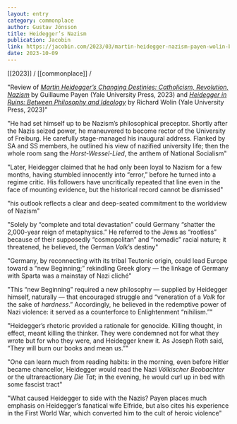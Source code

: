 ```yaml
---
layout: entry
category: commonplace
author: Gustav Jönsson
title: Heidegger’s Nazism
publication: Jacobin
link: https://jacobin.com/2023/03/martin-heidegger-nazism-payen-wolin-book-review/
date: 2023-10-09
---
```


[[2023]] / [[commonplace]] / 

"Review of [*Martin Heidegger’s Changing Destinies: Catholicism, Revolution, Nazism*](https://yalebooks.yale.edu/book/9780300228328/martin-heideggers-changing-destinies/) by Guillaume Payen (Yale University Press, 2023) and [*Heidegger in Ruins: Between Philosophy and Ideology*](https://yalebooks.yale.edu/book/9780300233186/heidegger-in-ruins/) by Richard Wolin (Yale University Press, 2023)"

"He had set himself up to be Nazism’s philosophical preceptor. Shortly after the Nazis seized power, he maneuvered to become rector of the University of Freiburg. He carefully stage-managed his inaugural address. Flanked by SA and SS members, he outlined his view of nazified university life; then the whole room sang the *Horst-Wessel-Lied*, the anthem of National Socialism"

"Later, Heidegger claimed that he had only been loyal to Nazism for a few months, having stumbled innocently into “error,” before he turned into a regime critic. His followers have uncritically repeated that line even in the face of mounting evidence, but the historical record cannot be dismissed"

"his outlook reflects a clear and deep-seated commitment to the worldview of Nazism"

"Solely by “complete and total devastation” could Germany “shatter the 2,000-year reign of metaphysics.” He referred to the Jews as “rootless” because of their supposedly “cosmopolitan” and “nomadic” racial nature; it threatened, he believed, the German *Volk*’s destiny"

"Germany, by reconnecting with its tribal Teutonic origin, could lead Europe toward a “new Beginning;” rekindling Greek glory — the linkage of Germany with Sparta was a mainstay of Nazi cliché"

"This “new Beginning” required a new philosophy — supplied by Heidegger himself, naturally — that encouraged struggle and “veneration of a *Volk* for the sake of *hardness*.” Accordingly, he believed in the redemptive power of Nazi violence: it served as a counterforce to Enlightenment “nihilism.”"

"Heidegger’s rhetoric provided a rationale for genocide. Killing thought, in effect, meant killing the thinker. They were condemned not for what they wrote but for who they were, and Heidegger knew it. As Joseph Roth said, “They will burn our books and mean us.”"

"One can learn much from reading habits: in the morning, even before Hitler became chancellor, Heidegger would read the Nazi *Völkischer Beobachter* or the ultrareactionary *Die Tat*; in the evening, he would curl up in bed with some fascist tract"

"What caused Heidegger to side with the Nazis? Payen places much emphasis on Heidegger’s fanatical wife Elfride, but also cites his experience in the First World War, which converted him to the cult of heroic violence"
